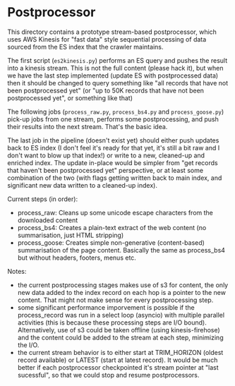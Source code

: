 # Postprocessor

This directory contains a prototype stream-based postprocessor, which uses AWS Kinesis for "fast data" style sequential processing of data sourced from the ES index that the crawler maintains.

The first script (`es2kinesis.py`) performs an ES query and pushes the result into a kinesis stream. This is not the full content (please hack it), but when we have the last step implemented (update ES with postprocessed data) then it should be changed to query something like "all records that have not been postprocessed yet" (or "up to 50K records that have not been postprocessed yet", or something like that)

The following jobs (`process_raw.py`, `process_bs4.py` and `process_goose.py`) pick-up jobs from one stream, performs some postprocessing, and push their results into the next stream. That's the basic idea.

The last job in the pipeline (doesn't exist yet) should either push updates back to ES index (I don't feel it's ready for that yet, it's still a bit raw and I don't want to blow up that index!) or write to a new, cleaned-up and enriched index. The update in-place would be simpler from "get records that haven't been postprocessed yet" perspective, or at least some combination of the two (with flags getting written back to main index, and significant new data written to a cleaned-up index).

Current steps (in order):

 * process_raw: Cleans up some unicode escape characters from the downloaded content
 * process_bs4: Creates a plain-text extract of the web content (no summarisation, just HTML stripping)
 * process_goose: Creates simple non-generative (content-based) summarisation of the page content. Basically the same as process_bs4 but without headers, footers, menus etc.


Notes:
 * the current postprocessing stages makes use of s3 for content, the only new data added to the index record on each hop is a pointer to the new content. That might not make sense for every postprocessing step.
 * some significant performance imporvement is possible if the process_record was run in a select loop (asyncio) with multiple parallel activities (this is because these processing steps are I/O bound). Alternatively, use of s3 could be taken offline (using kinesis-firehose) and the content could be added to the stream at each step, minimizing the I/O.
 * the current stream behavior is to either start at TRIM_HORIZON (oldest record available) or LATEST (start at latest record). It would be much better if each postprocessor checkpointed it's stream pointer at "last sucessful", so that we could stop and resume postprocessors.
